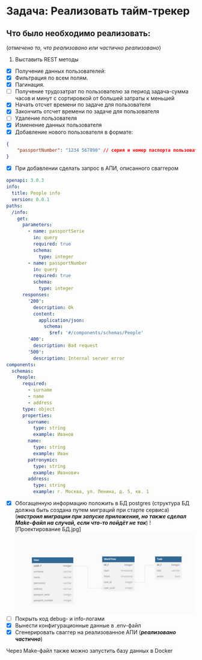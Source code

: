 # Задача: Pеализовать тайм-трекер

## Что было необходимо реализовать:

(_отмечено то, что реализовано или частично реализовано_)

1. Выставить REST методы
- [x]  Получение данных пользователей:
- [x] Фильтрация по всем полям.
- [x]   Пагинация.
- [ ]   Получение трудозатрат по пользователю за период задача-сумма часов и минут с сортировкой от большей затраты к меньшей
- [x]   Начать отсчет времени по задаче для пользователя
- [x]   Закончить отсчет времени по задаче для пользователя
- [ ]   Удаление пользователя
- [x]   Изменение данных пользователя
- [x]   Добавление нового пользователя в формате:
```json
{
	"passportNumber": "1234 567890" // серия и номер паспорта пользователя
}
```
- [x] При добавлении сделать запрос в АПИ, описанного сваггером
```yaml
openapi: 3.0.3
info:
  title: People info
  version: 0.0.1
paths:
  /info:
    get:
      parameters:
        - name: passportSerie
          in: query
          required: true
          schema:
            type: integer
        - name: passportNumber
          in: query
          required: true
          schema:
            type: integer
      responses:
        '200':
          description: Ok
          content:
            application/json:
              schema:
                $ref: '#/components/schemas/People'
        '400':
          description: Bad request
        '500':
          description: Internal server error
components:
  schemas:
    People:
      required:
        - surname
        - name
        - address
      type: object
      properties:
        surname:
          type: string
          example: Иванов
        name:
          type: string
          example: Иван
        patronymic:
          type: string
          example: Иванович
        address:
          type: string
          example: г. Москва, ул. Ленина, д. 5, кв. 1
```
- [x] Обогащенную информацию положить в БД postgres
(структура БД должна быть создана путем миграций при старте сервиса) (___настроил миграции при запуске приложения, но также сделал Make-файл на случай, если что-то пойдёт не так___)
![Проектирование БД.jpg]![img.png](img.png)
- [ ] Покрыть код debug- и info-логами
- [x] Вынести конфигурационные данные в .env-файл
- [x] Сгенерировать сваггер на реализованное АПИ (___реализовано частично___)

Через Make-файл также можно запустить базу данных в Docker
